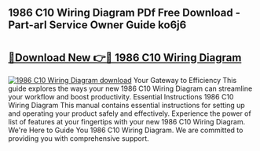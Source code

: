 ## 1986 C10 Wiring Diagram PDf Free Download - Part-arl Service Owner Guide ko6j6

# <h2><a href="http://dfq432j.blite.top/?on=1986+C10+Wiring+Diagram">🔗Download New 👉🔴 1986 C10 Wiring Diagram</a></h2>

[![1986 C10 Wiring Diagram download](https://i.imgur.com/lujVjoI.png)](http://dfq432j.blite.top/?on=1986+C10+Wiring+Diagram)
Your Gateway to Efficiency This guide explores the ways your new 1986 C10 Wiring Diagram can streamline your workflow and boost productivity. Essential Instructions 1986 C10 Wiring Diagram This manual contains essential instructions for setting up and operating your product safely and effectively. Experience the power of list of features at your fingertips with your new 1986 C10 Wiring Diagram. We're Here to Guide You 1986 C10 Wiring Diagram. We are committed to providing you with comprehensive support.
